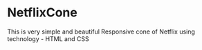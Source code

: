 # NetflixCone
This is very simple and beautiful Responsive cone of Netflix using technology - HTML and CSS
